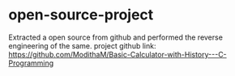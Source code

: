 # open-source-project
Extracted a open source from github and performed the reverse engineering of the same.
project github link: 
https://github.com/ModithaM/Basic-Calculator-with-History---C-Programming
